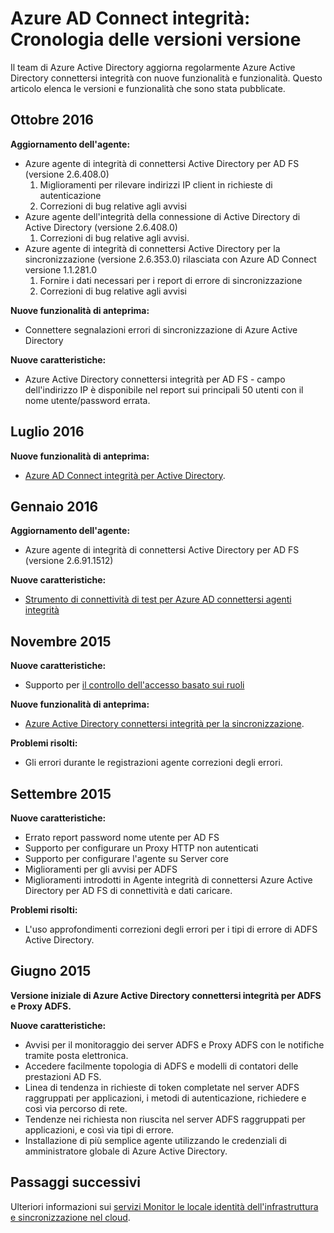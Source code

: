 <properties
    pageTitle="Azure AD Connect dell'integrità della cronologia delle versioni"
    description="In questo documento vengono descritte le versioni di Azure Active Directory connettersi salute e quali è stato incluso in queste versioni."
    services="active-directory"
    documentationCenter=""
    authors="karavar"
    manager="samueld"
    editor="curtand"/>

<tags
    ms.service="active-directory"
    ms.workload="identity"
    ms.tgt_pltfrm="na"
    ms.devlang="na"
    ms.topic="article"
    ms.date="10/18/2016"
    ms.author="vakarand"/>

# <a name="azure-ad-connect-health-version-release-history"></a>Azure AD Connect integrità: Cronologia delle versioni versione

Il team di Azure Active Directory aggiorna regolarmente Azure Active Directory connettersi integrità con nuove funzionalità e funzionalità. Questo articolo elenca le versioni e funzionalità che sono stata pubblicate.

## <a name="october-2016"></a>Ottobre 2016
**Aggiornamento dell'agente:**
- Azure agente di integrità di connettersi Active Directory per AD FS \(versione 2.6.408.0\)
    1. Miglioramenti per rilevare indirizzi IP client in richieste di autenticazione
    2. Correzioni di bug relative agli avvisi
- Azure agente dell'integrità della connessione di Active Directory di Active Directory (versione 2.6.408.0)
    1. Correzioni di bug relative agli avvisi.
- Azure agente di integrità di connettersi Active Directory per la sincronizzazione (versione 2.6.353.0) rilasciata con Azure AD Connect versione 1.1.281.0
    1. Fornire i dati necessari per i report di errore di sincronizzazione
    2. Correzioni di bug relative agli avvisi

**Nuove funzionalità di anteprima:**
- Connettere segnalazioni errori di sincronizzazione di Azure Active Directory

**Nuove caratteristiche:**
- Azure Active Directory connettersi integrità per AD FS - campo dell'indirizzo IP è disponibile nel report sui principali 50 utenti con il nome utente/password errata.

## <a name="july-2016"></a>Luglio 2016

**Nuove funzionalità di anteprima:**

- [Azure AD Connect integrità per Active Directory](active-directory-aadconnect-health-adds.md).


## <a name="january-2016"></a>Gennaio 2016


**Aggiornamento dell'agente:**

- Azure agente di integrità di connettersi Active Directory per AD FS (versione 2.6.91.1512)


**Nuove caratteristiche:**

- [Strumento di connettività di test per Azure AD connettersi agenti integrità](active-directory-aadconnect-health-agent-install.md#test-connectivity-to-azure-ad-connect-health-service)


## <a name="november-2015"></a>Novembre 2015


**Nuove caratteristiche:**

- Supporto per [il controllo dell'accesso basato sui ruoli](active-directory-aadconnect-health-operations.md#manage-access-with-role-based-access-control)


**Nuove funzionalità di anteprima:**

- [Azure Active Directory connettersi integrità per la sincronizzazione](active-directory-aadconnect-health-sync.md).

**Problemi risolti:**

- Gli errori durante le registrazioni agente correzioni degli errori.

## <a name="september-2015"></a>Settembre 2015

**Nuove caratteristiche:**

- Errato report password nome utente per AD FS
- Supporto per configurare un Proxy HTTP non autenticati
- Supporto per configurare l'agente su Server core
- Miglioramenti per gli avvisi per ADFS
- Miglioramenti introdotti in Agente integrità di connettersi Azure Active Directory per AD FS di connettività e dati caricare.


**Problemi risolti:**

- L'uso approfondimenti correzioni degli errori per i tipi di errore di ADFS Active Directory.


## <a name="june-2015"></a>Giugno 2015

**Versione iniziale di Azure Active Directory connettersi integrità per ADFS e Proxy ADFS.**

**Nuove caratteristiche:**

- Avvisi per il monitoraggio dei server ADFS e Proxy ADFS con le notifiche tramite posta elettronica.
- Accedere facilmente topologia di ADFS e modelli di contatori delle prestazioni AD FS.
- Linea di tendenza in richieste di token completate nel server ADFS raggruppati per applicazioni, i metodi di autenticazione, richiedere e così via percorso di rete.
- Tendenze nei richiesta non riuscita nel server ADFS raggruppati per applicazioni, e così via tipi di errore.
- Installazione di più semplice agente utilizzando le credenziali di amministratore globale di Azure Active Directory.  




## <a name="next-steps"></a>Passaggi successivi
Ulteriori informazioni sui [servizi Monitor le locale identità dell'infrastruttura e sincronizzazione nel cloud](active-directory-aadconnect-health.md).
